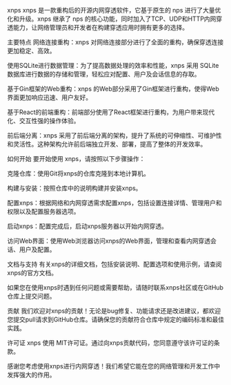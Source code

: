 xnps
xnps 是一款重构后的开源内网穿透软件，它基于原生的 nps 进行了大量优化和升级。xnps 继承了 nps
的核心功能，同时加入了TCP、UDP和HTTP内网穿透能力，让网络管理员和开发者在构建穿透应用时拥有更多的选择。

主要特点
网络连接重构：xnps 对网络连接部分进行了全面的重构，确保穿透连接更加稳定、高效。

使用SQLite进行数据管理：为了提高数据处理的效率和性能，xnps 采用 SQLite 数据库进行数据的存储和管理，轻松应对配置、用户及会话信息的存取。

基于Gin框架的Web重构：xnps 的Web部分采用了Gin框架进行重构，使得Web界面更加响应迅速、用户友好。

基于React的前端重构：前端部分使用了React框架进行重构，为用户带来现代化、交互性强的操作体验。

前后端分离：xnps 采用了前后端分离的架构，提升了系统的可伸缩性、可维护性和灵活性。这种架构允许前后端独立开发、部署，提高了整体的开发效率。

如何开始
要开始使用 xnps，请按照以下步骤操作：

克隆仓库：使用Git将xnps的仓库克隆到本地计算机。

构建与安装：按照仓库中的说明构建并安装xnps。

配置xnps：根据网络和内网穿透需求配置xnps，包括设置连接详情、管理用户和权限以及配置服务器选项。

启动xnps：配置完成后，启动xnps服务器以开始内网穿透。

访问Web界面：使用Web浏览器访问xnps的Web界面，管理和查看内网穿透会话、用户及配置。

文档与支持
有关xnps的详细文档，包括安装说明、配置选项和使用示例，请查阅xnps的官方文档。

如果您在使用xnps时遇到任何问题或需要帮助，请随时联系xnps社区或在GitHub仓库上提交问题。

贡献
我们欢迎对xnps的贡献！无论是bug修复、功能请求还是改进建议，都欢迎您提交pull请求到GitHub仓库。请确保您的贡献符合仓库中规定的编码标准和最佳实践。

许可证
xnps 使用 MIT许可证。通过向xnps贡献代码，您同意遵守该许可证的条款。

感谢您考虑使用xnps进行内网穿透！我们希望它能在您的网络管理和开发工作中发挥强大的作用。